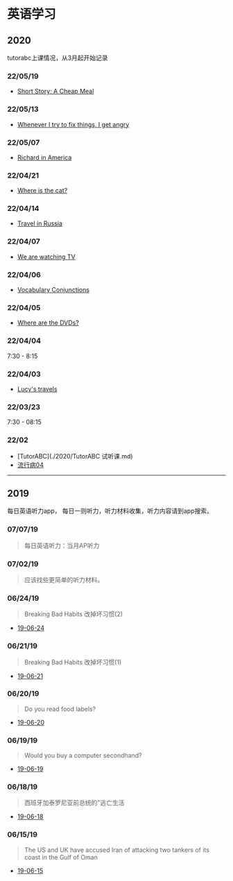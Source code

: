 # 英语学习

## 2020
tutorabc上课情况，从3月起开始记录

### 22/05/19

- [Short Story: A Cheap Meal](./2020/turor-09.md)

### 22/05/13

- [Whenever I try to fix things, I get angry](./2020/tutor-08.md)

### 22/05/07

- [Richard in America](./2020/tutor-07.md)

### 22/04/21

- [Where is the cat?](./2020/tutor-06.md)

### 22/04/14

- [Travel in Russia](./2020/tutor-05.md)

### 22/04/07

- [We are watching TV](./2020/tutor-04.md)

### 22/04/06

- [Vocabulary Conjunctions](./2020/tutor-03.md)

### 22/04/05

- [Where are the DVDs?](./2020/tutor-02.md)

### 22/04/04

7:30 - 8:15

### 22/04/03

- [Lucy's travels](./2020/tutor-01.md)

### 22/03/23
7:30 - 08:15

### 22/02

- [TutorABC](./2020/TutorABC 试听课.md)
- [流行病04](./2020/流行病04.md)

__________

## 2019
每日英语听力app， 每日一则听力，听力材料收集，听力内容请到app搜索。

### 07/07/19
>每日英语听力：当月AP听力

### 07/02/19
>应该找些更简单的听力材料。

### 06/24/19
>Breaking Bad Habits 改掉坏习惯(2)

- [19-06-24](./19/19-06-24.md)

### 06/21/19
>Breaking Bad Habits 改掉坏习惯(1)

- [19-06-21](./19/19-06-21.md)

### 06/20/19
>Do you read food labels? 

- [19-06-20](./19/19-06-20.md)

### 06/19/19
>Would you buy a computer secondhand?

- [19-06-19](./19/19-06-19.md)

### 06/18/19
>西班牙加泰罗尼亚前总统的"逃亡生活

- [19-06-18](./19/19-06-18.md)

### 06/15/19
>The US and UK have accused Iran of attacking two tankers of its coast in the Gulf of Oman

- [19-06-15](./19/19-06-15.md)
